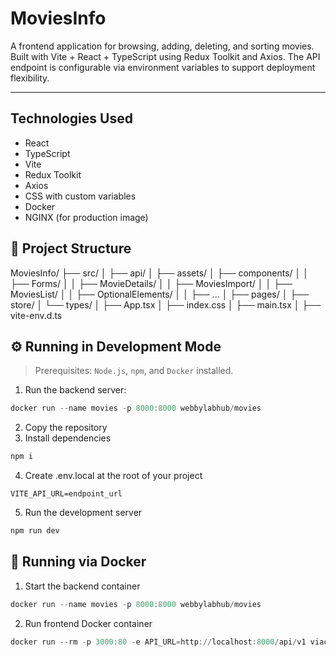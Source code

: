 # MoviesInfo
A frontend application for browsing, adding, deleting, and sorting movies. Built with Vite + React + TypeScript using Redux Toolkit and Axios. The API endpoint is configurable via environment variables to support deployment flexibility.

---

## Technologies Used
-  React
-  TypeScript
-  Vite
-  Redux Toolkit
-  Axios
-  CSS with custom variables
-  Docker
-  NGINX (for production image)

## 📁 Project Structure
MoviesInfo/
├── src/
│   ├── api/
│   ├── assets/
│   ├── components/
│   │   ├── Forms/
│   │   ├── MovieDetails/
│   │   ├── MoviesImport/
│   │   ├── MoviesList/
│   │   ├── OptionalElements/
│   │   ├── ...
│   ├── pages/
│   ├── store/
│   └── types/
│   ├── App.tsx
│   ├── index.css
│   ├── main.tsx
│   ├── vite-env.d.ts

## ⚙️ Running in Development Mode

> Prerequisites: `Node.js`, `npm`, and `Docker` installed.

1. Run the backend server:
```powershell
docker run --name movies -p 8000:8000 webbylabhub/movies
```
2. Copy the repository
3. Install dependencies
```powershell
npm i
```
4. Create .env.local at the root of your project
```env
VITE_API_URL=endpoint_url
```
5.  Run the development server
```powershell
npm run dev
```

## 🐳 Running via Docker

1. Start the backend container
```powershell
docker run --name movies -p 8000:8000 webbylabhub/movies
```
2. Run frontend Docker container
```powershell
docker run --rm -p 3000:80 -e API_URL=http://localhost:8000/api/v1 viacheslavhirshev/movies
```
